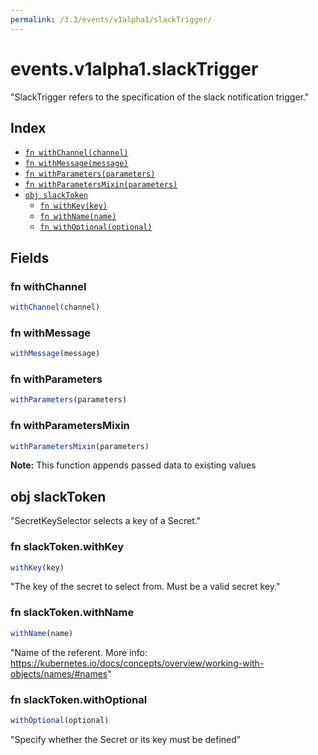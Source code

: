 ```yaml
---
permalink: /3.3/events/v1alpha1/slackTrigger/
---
```


# events.v1alpha1.slackTrigger

"SlackTrigger refers to the specification of the slack notification trigger."

## Index

* [`fn withChannel(channel)`](#fn-withchannel)
* [`fn withMessage(message)`](#fn-withmessage)
* [`fn withParameters(parameters)`](#fn-withparameters)
* [`fn withParametersMixin(parameters)`](#fn-withparametersmixin)
* [`obj slackToken`](#obj-slacktoken)
  * [`fn withKey(key)`](#fn-slacktokenwithkey)
  * [`fn withName(name)`](#fn-slacktokenwithname)
  * [`fn withOptional(optional)`](#fn-slacktokenwithoptional)

## Fields

### fn withChannel

```ts
withChannel(channel)
```



### fn withMessage

```ts
withMessage(message)
```



### fn withParameters

```ts
withParameters(parameters)
```



### fn withParametersMixin

```ts
withParametersMixin(parameters)
```



**Note:** This function appends passed data to existing values

## obj slackToken

"SecretKeySelector selects a key of a Secret."

### fn slackToken.withKey

```ts
withKey(key)
```

"The key of the secret to select from.  Must be a valid secret key."

### fn slackToken.withName

```ts
withName(name)
```

"Name of the referent. More info: https://kubernetes.io/docs/concepts/overview/working-with-objects/names/#names"

### fn slackToken.withOptional

```ts
withOptional(optional)
```

"Specify whether the Secret or its key must be defined"